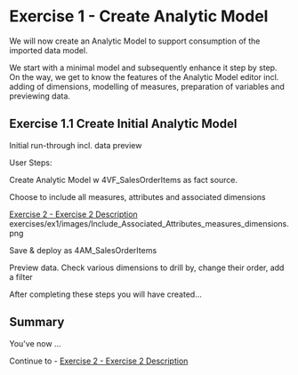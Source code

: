 # Exercise 1 - Create Analytic Model

We will now create an Analytic Model to support consumption of the imported data model. 

We start with a minimal model and subsequently enhance it step by step. On the way, we get to know the features of the Analytic Model editor incl. adding of dimensions, modelling of measures, preparation of variables and previewing data. 


## Exercise 1.1 Create Initial Analytic Model

Initial run-through incl. data preview 

User Steps:  

Create Analytic Model w 4VF_SalesOrderItems as fact source.  

Choose to include all measures, attributes and associated dimensions 

[Exercise 2 - Exercise 2 Description](exercises/ex1/images/Include_Associated_Attributes_measures_dimensions.png)
exercises/ex1/images/Include_Associated_Attributes_measures_dimensions.png

Save & deploy as 4AM_SalesOrderItems  

Preview data. Check various dimensions to drill by, change their order, add a filter 


After completing these steps you will have created...


## Summary

You've now ...

Continue to - [Exercise 2 - Exercise 2 Description](../ex2/README.md)

